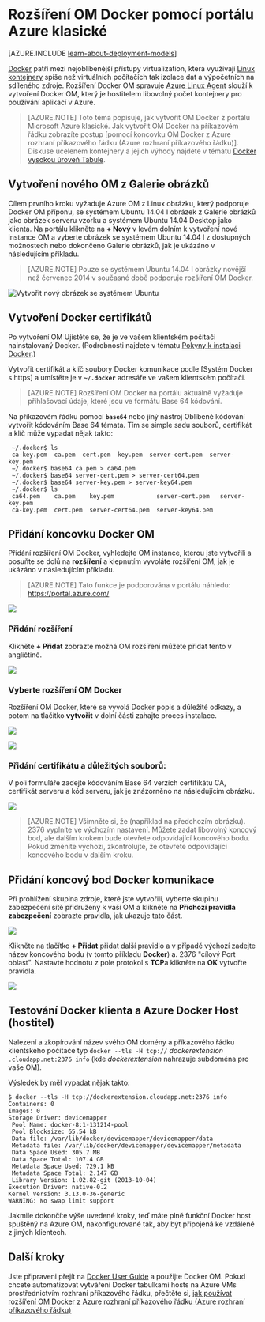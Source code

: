 <properties
    pageTitle="Ve tvaru přípony Docker OM Linux | Microsoft Azure"
    description="Popisuje Docker a rozšíření Azure virtuálních počítačích a jak vytvořit Azure virtuálních počítačích, které jsou docker tabulkami hosts pomocí rozhraní příkazového řádku Azure v modelu klasické nasazení."
    services="virtual-machines-linux"
    documentationCenter=""
    authors="squillace"
    manager="timlt"
    editor="tysonn"
    tags="azure-service-management"/>

<tags
    ms.service="virtual-machines-linux"
    ms.devlang="multiple"
    ms.topic="article"
    ms.tgt_pltfrm="vm-linux"
    ms.workload="infrastructure-services"
    ms.date="05/27/2016"
    ms.author="rasquill"/>


# <a name="using-the-docker-vm-extension-with-the-azure-classic-portal"></a>Rozšíření OM Docker pomocí portálu Azure klasické

[AZURE.INCLUDE [learn-about-deployment-models](../../includes/learn-about-deployment-models-classic-include.md)]


[Docker](https://www.docker.com/) patří mezi nejoblíbenější přístupy virtualization, která využívají [Linux kontejnery](http://en.wikipedia.org/wiki/LXC) spíše než virtuálních počítačích tak izolace dat a výpočetních na sdíleného zdroje. Rozšíření Docker OM spravuje [Azure Linux Agent] slouží k vytvoření Docker OM, který je hostitelem libovolný počet kontejnery pro používání aplikací v Azure.

> [AZURE.NOTE] Toto téma popisuje, jak vytvořit OM Docker z portálu Microsoft Azure klasické. Jak vytvořit OM Docker na příkazovém řádku zobrazíte postup [pomocí koncovku OM Docker z Azure rozhraní příkazového řádku (Azure rozhraní příkazového řádku)]. Diskuse uceleném kontejnery a jejich výhody najdete v tématu [Docker vysokou úroveň Tabule](http://channel9.msdn.com/Blogs/Regular-IT-Guy/Docker-High-Level-Whiteboard).

## <a name="create-a-new-vm-from-the-image-gallery"></a>Vytvoření nového OM z Galerie obrázků
Cílem prvního kroku vyžaduje Azure OM z Linux obrázku, který podporuje Docker OM příponu, se systémem Ubuntu 14.04 l obrázek z Galerie obrázků jako obrázek serveru vzorku a systémem Ubuntu 14.04 Desktop jako klienta. Na portálu klikněte na **+ Nový** v levém dolním k vytvoření nové instance OM a vyberte obrázek se systémem Ubuntu 14.04 l z dostupných možnostech nebo dokončeno Galerie obrázků, jak je ukázáno v následujícím příkladu.

> [AZURE.NOTE] Pouze se systémem Ubuntu 14.04 l obrázky novější než červenec 2014 v současné době podporuje rozšíření OM Docker.

![Vytvořit nový obrázek se systémem Ubuntu](./media/virtual-machines-linux-classic-portal-use-docker/ChooseUbuntu.png)

## <a name="create-docker-certificates"></a>Vytvoření Docker certifikátů

Po vytvoření OM Ujistěte se, že je ve vašem klientském počítači nainstalovaný Docker. (Podrobnosti najdete v tématu [Pokyny k instalaci Docker](https://docs.docker.com/installation/#installation).)

Vytvořit certifikát a klíč soubory Docker komunikace podle [Systém Docker s https] a umístěte je v **`~/.docker`** adresáře ve vašem klientském počítači.

> [AZURE.NOTE] Rozšíření OM Docker na portálu aktuálně vyžaduje přihlašovací údaje, které jsou ve formátu Base 64 kódování.

Na příkazovém řádku pomocí **`base64`** nebo jiný nástroj Oblíbené kódování vytvořit kódováním Base 64 témata. Tím se simple sadu souborů, certifikát a klíč může vypadat nějak takto:

```
 ~/.docker$ ls
 ca-key.pem  ca.pem  cert.pem  key.pem  server-cert.pem  server-key.pem
 ~/.docker$ base64 ca.pem > ca64.pem
 ~/.docker$ base64 server-cert.pem > server-cert64.pem
 ~/.docker$ base64 server-key.pem > server-key64.pem
 ~/.docker$ ls
 ca64.pem    ca.pem    key.pem            server-cert.pem   server-key.pem
 ca-key.pem  cert.pem  server-cert64.pem  server-key64.pem
```

## <a name="add-the-docker-vm-extension"></a>Přidání koncovku Docker OM
Přidání rozšíření OM Docker, vyhledejte OM instance, kterou jste vytvořili a posuňte se dolů na **rozšíření** a klepnutím vyvoláte rozšíření OM, jak je ukázáno v následujícím příkladu.
> [AZURE.NOTE] Tato funkce je podporována v portálu náhledu: https://portal.azure.com/

![](./media/virtual-machines-linux-classic-portal-use-docker/ClickExtensions.png)
### <a name="add-an-extension"></a>Přidání rozšíření
Klikněte **+ Přidat** zobrazte možná OM rozšíření můžete přidat tento v angličtině.

![](./media/virtual-machines-linux-classic-portal-use-docker/ClickAdd.png)
### <a name="select-the-docker-vm-extension"></a>Vyberte rozšíření OM Docker
Rozšíření OM Docker, které se vyvolá Docker popis a důležité odkazy, a potom na tlačítko **vytvořit** v dolní části zahajte proces instalace.

![](./media/virtual-machines-linux-classic-portal-use-docker/ChooseDockerExtension.png)

![](./media/virtual-machines-linux-classic-portal-use-docker/CreateButtonFocus.png)
### <a name="add-your-certificate-and-key-files"></a>Přidání certifikátu a důležitých souborů:

V poli formuláře zadejte kódováním Base 64 verzích certifikátu CA, certifikát serveru a kód serveru, jak je znázorněno na následujícím obrázku.

![](./media/virtual-machines-linux-classic-portal-use-docker/AddExtensionFormFilled.png)

> [AZURE.NOTE] Všimněte si, že (například na předchozím obrázku). 2376 vyplníte ve výchozím nastavení. Můžete zadat libovolný koncový bod, ale dalším krokem bude otevřete odpovídající koncového bodu. Pokud změníte výchozí, zkontrolujte, že otevřete odpovídající koncového bodu v dalším kroku.

## <a name="add-the-docker-communication-endpoint"></a>Přidání koncový bod Docker komunikace
Při prohlížení skupina zdroje, které jste vytvořili, vyberte skupinu zabezpečení sítě přidružený k vaší OM a klikněte na **Příchozí pravidla zabezpečení** zobrazte pravidla, jak ukazuje tato část.

![](./media/virtual-machines-linux-classic-portal-use-docker/AddingEndpoint.png)

Klikněte na tlačítko **+ Přidat** přidat další pravidlo a v případě výchozí zadejte název koncového bodu (v tomto příkladu **Docker**) a. 2376 "cílový Port oblast". Nastavte hodnotu z pole protokol s **TCP**a klikněte na **OK** vytvořte pravidla.

![](./media/virtual-machines-linux-classic-portal-use-docker/AddEndpointFormFilledOut.png)


## <a name="test-your-docker-client-and-azure-docker-host"></a>Testování Docker klienta a Azure Docker Host (hostitel)
Nalezení a zkopírování název svého OM domény a příkazového řádku klientského počítače typ `docker --tls -H tcp://` *dockerextension* `.cloudapp.net:2376 info` (kde *dockerextension* nahrazuje subdoména pro vaše OM).

Výsledek by měl vypadat nějak takto:

```
$ docker --tls -H tcp://dockerextension.cloudapp.net:2376 info
Containers: 0
Images: 0
Storage Driver: devicemapper
 Pool Name: docker-8:1-131214-pool
 Pool Blocksize: 65.54 kB
 Data file: /var/lib/docker/devicemapper/devicemapper/data
 Metadata file: /var/lib/docker/devicemapper/devicemapper/metadata
 Data Space Used: 305.7 MB
 Data Space Total: 107.4 GB
 Metadata Space Used: 729.1 kB
 Metadata Space Total: 2.147 GB
 Library Version: 1.02.82-git (2013-10-04)
Execution Driver: native-0.2
Kernel Version: 3.13.0-36-generic
WARNING: No swap limit support
```

Jakmile dokončíte výše uvedené kroky, teď máte plně funkční Docker host spuštěný na Azure OM, nakonfigurované tak, aby být připojená ke vzdálené z jiných klientech.

<!--Every topic should have next steps and links to the next logical set of content to keep the customer engaged-->
## <a name="next-steps"></a>Další kroky

Jste připraveni přejít na [Docker User Guide] a použijte Docker OM. Pokud chcete automatizovat vytváření Docker tabulkami hosts na Azure VMs prostřednictvím rozhraní příkazového řádku, přečtěte si, [jak používat rozšíření OM Docker z Azure rozhraní příkazového řádku (Azure rozhraní příkazového řádku)]

<!--Anchors-->
[Create a new VM from the Image Gallery]: #createvm
[Create Docker Certificates]: #dockercerts
[Add the Docker VM Extension]: #adddockerextension
[Test Docker Client and Azure Docker Host]: #testclientandserver
[Next steps]: #next-steps

<!--Image references-->
[StartingPoint]: ./media/StartingPoint.png
[StartingPoint]: ./media/StartingPoint.png
[StartingPoint]: ./media/StartingPoint.png
[StartingPoint]: ./media/StartingPoint.png
[StartingPoint]: ./media/StartingPoint.png
[StartingPoint]: ./media/StartingPoint.png
[StartingPoint]: ./media/StartingPoint.png
[StartingPoint]: ./media/StartingPoint.png
[6]: ./media/markdown-template-for-new-articles/pretty49.png
[7]: ./media/markdown-template-for-new-articles/channel-9.png


<!--Link references-->
[Jak používat rozšíření OM Docker z Azure rozhraní příkazového řádku (Azure rozhraní příkazového řádku)]: http://azure.microsoft.com/documentation/articles/virtual-machines-docker-with-xplat-cli/
[Azure Linux Agent]: virtual-machines-linux-agent-user-guide.md
[Link 3 to another azure.microsoft.com documentation topic]: ../storage-whatis-account.md

[Spuštění Docker s https]: http://docs.docker.com/articles/https/
[Docker User Guide]: https://docs.docker.com/userguide/

